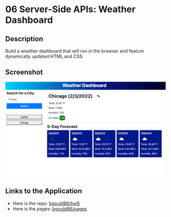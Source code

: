 # 06 Server-Side APIs: Weather Dashboard

## Description

Build a weather dashboard that will run in the browser and feature dynamically updated HTML and CSS.

## Screenshot

![The weather app includes a search option, a clickable search history, and a five-day forecast and current weather conditions for a chosen city.](./assets/images/screenshot.png)

## Links to the Application

- Here is the repo: [bgould86/hw6](https://github.com/bgould86/hw6)
- Here is the pages: [bgould86/pages](https://bgould86.github.io/hw6/)
